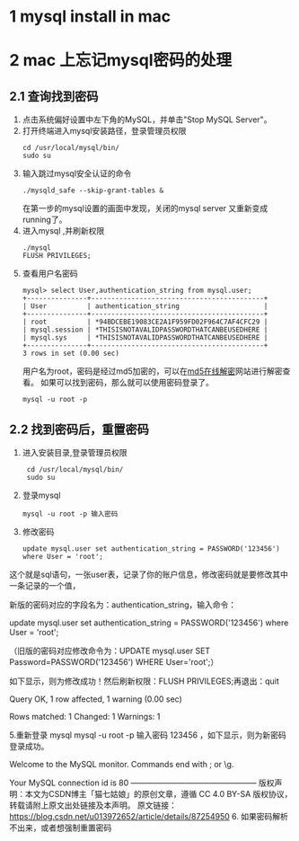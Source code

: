 # 1 mysql install in mac
# 2 mac 上忘记mysql密码的处理
## 2.1 查询找到密码
1. 点击系统偏好设置中左下角的MySQL，并单击"Stop MySQL Server"。
2. 打开终端进入mysql安装路径，登录管理员权限
	```
	cd /usr/local/mysql/bin/
	sudo su
	``` 
3. 输入跳过mysql安全认证的命令 
	```
	./mysqld_safe --skip-grant-tables &
	```
	在第一步的mysql设置的画面中发现，关闭的mysql server 又重新变成running了。
4. 进入mysql ,并刷新权限
	```
	./mysql
	FLUSH PRIVILEGES;
	```
5. 查看用户名密码
	```
	mysql> select User,authentication_string from mysql.user;
	+---------------+-------------------------------------------+
	| User          | authentication_string                     |
	+---------------+-------------------------------------------+
	| root          | *94BDCEBE19083CE2A1F959FD02F964C7AF4CFC29 |
	| mysql.session | *THISISNOTAVALIDPASSWORDTHATCANBEUSEDHERE |
	| mysql.sys     | *THISISNOTAVALIDPASSWORDTHATCANBEUSEDHERE |
	+---------------+-------------------------------------------+
	3 rows in set (0.00 sec)
	```
	用户名为root，密码是经过md5加密的，可以在[md5在线解密](https://www.cmd5.com)网站进行解密查看。
	如果可以找到密码，那么就可以使用密码登录了。
	```
	mysql -u root -p
	```
## 2.2 找到密码后，重置密码
1. 进入安装目录,登录管理员权限
	```
	 cd /usr/local/mysql/bin/
	 sudo su 
	```
2. 登录mysql  
	```
	mysql -u root -p 输入密码 
	```

3. 修改密码
	```
	update mysql.user set authentication_string = PASSWORD('123456') where User = 'root';
	```

这个就是sql语句，一张user表，记录了你的账户信息，修改密码就是要修改其中一条记录的一个值，

新版的密码对应的字段名为：authentication_string，输入命令：

update mysql.user set authentication_string = PASSWORD('123456') where User = 'root';

（旧版的密码对应修改命令为：UPDATE mysql.user SET Password=PASSWORD('123456') WHERE User='root';）

如下显示，则为修改成功！然后刷新权限：FLUSH PRIVILEGES;再退出：quit 

Query OK, 1 row affected, 1 warning (0.00 sec)

Rows matched: 1  Changed: 1  Warnings: 1

5.重新登录 mysql  mysql -u root -p 输入密码 123456 ，如下显示，则为新密码登录成功。

Welcome to the MySQL monitor.  Commands end with ; or \g.

Your MySQL connection id is 80
————————————————
版权声明：本文为CSDN博主「猫七姑娘」的原创文章，遵循 CC 4.0 BY-SA 版权协议，转载请附上原文出处链接及本声明。
原文链接：https://blog.csdn.net/u013972652/article/details/87254950
6. 如果密码解析不出来，或者想强制重置密码

<!--stackedit_data:
eyJoaXN0b3J5IjpbLTYzOTkwMDM5MiwtMTg1Mzg0NjY4MywtNz
E5MTI2NTgzLC0yMDM3NDk1ODIzLC0xNTUwODIyMTgzLC0xODQy
Mzk2ODU0LDQ5MDUyNjQ5Ml19
-->